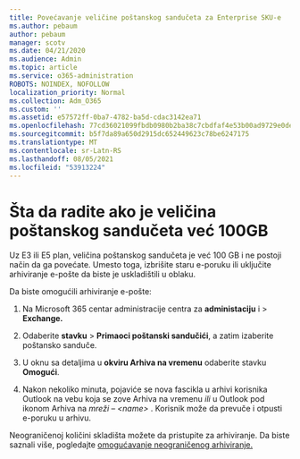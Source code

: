 ```yaml
---
title: Povećavanje veličine poštanskog sandučeta za Enterprise SKU-e
ms.author: pebaum
author: pebaum
manager: scotv
ms.date: 04/21/2020
ms.audience: Admin
ms.topic: article
ms.service: o365-administration
ROBOTS: NOINDEX, NOFOLLOW
localization_priority: Normal
ms.collection: Adm_O365
ms.custom: ''
ms.assetid: e57572ff-0ba7-4782-ba5d-cdac3142ea71
ms.openlocfilehash: 77cd36021099fbdb0980b2ba38c7cbdfaf4e53b00ad9729e0deb3396f88dd7e9
ms.sourcegitcommit: b5f7da89a650d2915dc652449623c78be6247175
ms.translationtype: MT
ms.contentlocale: sr-Latn-RS
ms.lasthandoff: 08/05/2021
ms.locfileid: "53913224"
---
```

# <a name="what-to-do-if-your-mailbox-size-is-already-100gb"></a>Šta da radite ako je veličina poštanskog sandučeta već 100GB

Uz E3 ili E5 plan, veličina poštanskog sandučeta je već 100 GB i ne postoji način da ga povećate. Umesto toga, izbrišite staru e-poruku ili uključite arhiviranje e-pošte da biste je uskladištili u oblaku. 
  
Da biste omogućili arhiviranje e-pošte:
  
1. Na Microsoft 365 centar administracije centra za **administaciju** i \> **Exchange.** 
    
2. Odaberite **stavku** \> **Primaoci poštanski sandučići**, a zatim izaberite poštansko sanduče. 
    
3. U oknu sa detaljima u **okviru Arhiva na vremenu** odaberite stavku **Omogući**. 
    
4. Nakon nekoliko minuta, pojaviće se nova fascikla u arhivi korisnika Outlook na vebu koja se zove Arhiva na vremenu *ili* u Outlook pod ikonom Arhiva na *mreži – \<name\>* . Korisnik može da prevuče i otpusti e-poruku u arhivu. 
    
Neograničenoj količini skladišta možete da pristupite za arhiviranje. Da biste saznali više, pogledajte [omogućavanje neograničenog arhiviranje.](https://docs.microsoft.com/microsoft-365/compliance/enable-unlimited-archiving)
  

